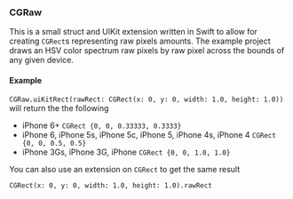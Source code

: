 ### CGRaw

This is a small struct and UIKit extension written in Swift to allow for creating `CGRect`s representing raw pixels amounts. The example project draws an HSV color spectrum raw pixels by raw pixel across the bounds of any given device. 

#### Example

`CGRaw.uiKitRect(rawRect: CGRect(x: 0, y: 0, width: 1.0, height: 1.0))` will return the the following 

- iPhone 6+ `CGRect {0, 0, 0.33333, 0.3333}`
- iPhone 6, iPhone 5s, iPhone 5c, iPhone 5, iPhone 4s, iPhone 4 `CGRect {0, 0, 0.5, 0.5}`
- iPhone 3Gs, iPhone 3G, iPhone `CGRect {0, 0, 1.0, 1.0}`

You can also use an extension on `CGRect` to get the same result

`CGRect(x: 0, y: 0, width: 1.0, height: 1.0).rawRect`